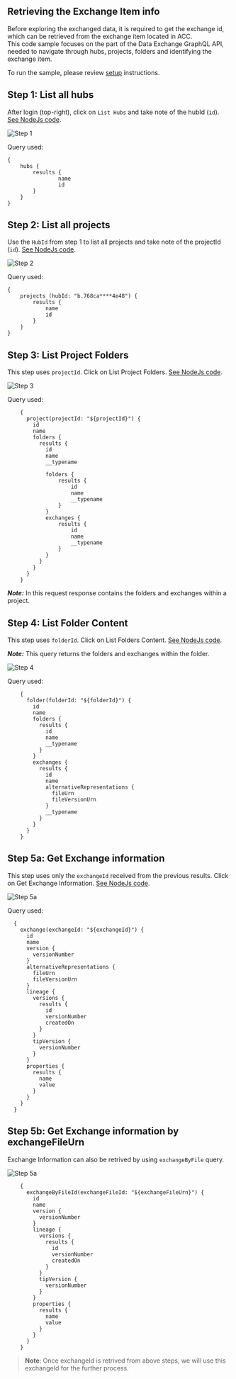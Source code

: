 ## Retrieving the Exchange Item info

Before exploring the exchanged data, it is required to get the exchange id, which can be retrieved
from the exchange item located in ACC. <br/>
This code sample focuses on the part of the Data Exchange GraphQL API, needed to navigate through hubs, projects,
folders and identifying the exchange item.

To run the sample, please review [setup](./README.md#SETUP) instructions.

## Step 1: List all hubs

After login (top-right), click on `List Hubs` and take note of the hubId (`id`). [See NodeJs code](/services/aps/dx.js). 

![Step 1](./images/hubs.png)

Query used:

```
{
    hubs {
        results {
                name
                id
        }
    }
}
```

## Step 2: List all projects

Use the `HubId` from step 1 to list all projects and take note of the projectId (`id`). [See NodeJs code](/services/aps/dx.js).

![Step 2](./images/projects.png)

Query used:

```
{
    projects (hubId: "b.768ca****4e48") {
        results {
            name
            id
        }
    }
}
```

## Step 3: List Project Folders

This step uses `projectId`. Click on List Project Folders. [See NodeJs code](/services/aps/dx.js).

![Step 3](./images/projectFolders.png)

Query used:

```
    {
      project(projectId: "${projectId}") {
        id
        name
        folders {
          results {
            id
            name
            __typename
    
            folders {
                results {
                    id
                    name
                    __typename
                }
            }
            exchanges {
                results {
                    id
                    name
                    __typename
                }
            }
          }
        }
      }
    }
```

***Note:*** In this request response contains the folders and exchanges within a project.


## Step 4: List Folder Content

This step uses `folderId`. Click on List Folders Content. [See NodeJs code](/services/aps/dx.js).

***Note:*** This query returns the folders and exchanges within the folder.

![Step 4](./images/folderContent.png)

Query used:

```
    {
      folder(folderId: "${folderId}") {
        id
        name
        folders {
          results {
            id
            name
            __typename
          }
        }
        exchanges {
          results {
            id
            name
            alternativeRepresentations {
              fileUrn
              fileVersionUrn
            }
            __typename
          }
        }
      }
    }
``` 

## Step 5a: Get Exchange information

This step uses only the `exchangeId` received from the previous results. Click on Get Exchange Information. [See NodeJs code](/services/aps/dx.js).

![Step 5a](./images/exchangeInfo.png)

Query used:

```
  {
    exchange(exchangeId: "${exchangeId}") {
      id
      name
      version {
        versionNumber
      }
      alternativeRepresentations {
        fileUrn
        fileVersionUrn
      }
      lineage {
        versions {
          results {
            id
            versionNumber
            createdOn
          }
        }
        tipVersion {
          versionNumber
        }
      }
      properties {
        results {
          name
          value
        }
      }
    }
  }
``` 

## Step 5b: Get Exchange information by exchangeFileUrn
Exchange Information can also be retrived by using `exchangeByFile` query.

![Step 5a](./images/exchangeInfo.png)

```
    {
      exchangeByFileId(exchangeFileId: "${exchangeFileUrn}") {
        id
        name
        version {
          versionNumber
        }
        lineage {
          versions {
            results {
              id
              versionNumber
              createdOn
            }
          }
          tipVersion {
            versionNumber
          }
        }
        properties {
          results {
            name
            value
          }
        }
      }
    }
```

> **Note**: Once exchangeId is retrived from above steps, we will use this exchangeId for the further process.